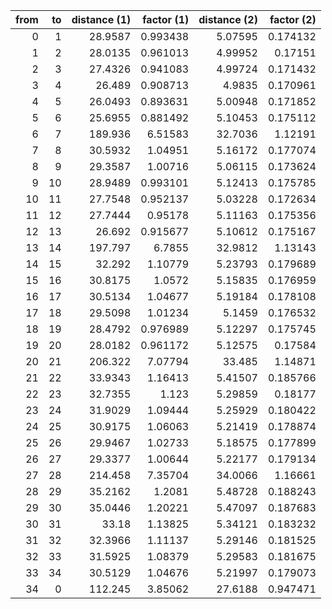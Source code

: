 |   from |   to |   distance (1) |   factor (1) |   distance (2) |   factor (2) |
|-------:|-----:|---------------:|-------------:|---------------:|-------------:|
|      0 |    1 |        28.9587 |     0.993438 |        5.07595 |     0.174132 |
|      1 |    2 |        28.0135 |     0.961013 |        4.99952 |     0.17151  |
|      2 |    3 |        27.4326 |     0.941083 |        4.99724 |     0.171432 |
|      3 |    4 |        26.489  |     0.908713 |        4.9835  |     0.170961 |
|      4 |    5 |        26.0493 |     0.893631 |        5.00948 |     0.171852 |
|      5 |    6 |        25.6955 |     0.881492 |        5.10453 |     0.175112 |
|      6 |    7 |       189.936  |     6.51583  |       32.7036  |     1.12191  |
|      7 |    8 |        30.5932 |     1.04951  |        5.16172 |     0.177074 |
|      8 |    9 |        29.3587 |     1.00716  |        5.06115 |     0.173624 |
|      9 |   10 |        28.9489 |     0.993101 |        5.12413 |     0.175785 |
|     10 |   11 |        27.7548 |     0.952137 |        5.03228 |     0.172634 |
|     11 |   12 |        27.7444 |     0.95178  |        5.11163 |     0.175356 |
|     12 |   13 |        26.692  |     0.915677 |        5.10612 |     0.175167 |
|     13 |   14 |       197.797  |     6.7855   |       32.9812  |     1.13143  |
|     14 |   15 |        32.292  |     1.10779  |        5.23793 |     0.179689 |
|     15 |   16 |        30.8175 |     1.0572   |        5.15835 |     0.176959 |
|     16 |   17 |        30.5134 |     1.04677  |        5.19184 |     0.178108 |
|     17 |   18 |        29.5098 |     1.01234  |        5.1459  |     0.176532 |
|     18 |   19 |        28.4792 |     0.976989 |        5.12297 |     0.175745 |
|     19 |   20 |        28.0182 |     0.961172 |        5.12575 |     0.17584  |
|     20 |   21 |       206.322  |     7.07794  |       33.485   |     1.14871  |
|     21 |   22 |        33.9343 |     1.16413  |        5.41507 |     0.185766 |
|     22 |   23 |        32.7355 |     1.123    |        5.29859 |     0.18177  |
|     23 |   24 |        31.9029 |     1.09444  |        5.25929 |     0.180422 |
|     24 |   25 |        30.9175 |     1.06063  |        5.21419 |     0.178874 |
|     25 |   26 |        29.9467 |     1.02733  |        5.18575 |     0.177899 |
|     26 |   27 |        29.3377 |     1.00644  |        5.22177 |     0.179134 |
|     27 |   28 |       214.458  |     7.35704  |       34.0066  |     1.16661  |
|     28 |   29 |        35.2162 |     1.2081   |        5.48728 |     0.188243 |
|     29 |   30 |        35.0446 |     1.20221  |        5.47097 |     0.187683 |
|     30 |   31 |        33.18   |     1.13825  |        5.34121 |     0.183232 |
|     31 |   32 |        32.3966 |     1.11137  |        5.29146 |     0.181525 |
|     32 |   33 |        31.5925 |     1.08379  |        5.29583 |     0.181675 |
|     33 |   34 |        30.5129 |     1.04676  |        5.21997 |     0.179073 |
|     34 |    0 |       112.245  |     3.85062  |       27.6188  |     0.947471 |